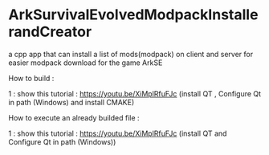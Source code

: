 # ArkSurvivalEvolvedModpackInstallerandCreator
a cpp app that can install a list of mods(modpack) on client and server for easier modpack download for the game ArkSE

How to build : 

1 : show this tutorial : https://youtu.be/XiMplRfuFJc (install QT , Configure Qt in path (Windows) and install CMAKE)

How to execute an already builded file : 

1 : show this tutorial : https://youtu.be/XiMplRfuFJc (install QT and Configure Qt in path (Windows))